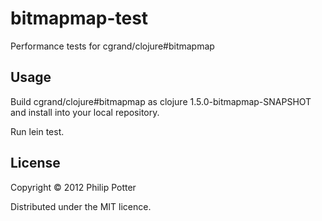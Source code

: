 # bitmapmap-test

Performance tests for cgrand/clojure#bitmapmap

## Usage

Build cgrand/clojure#bitmapmap as clojure 1.5.0-bitmapmap-SNAPSHOT and install into your local repository.

Run lein test.

## License

Copyright © 2012 Philip Potter

Distributed under the MIT licence.
